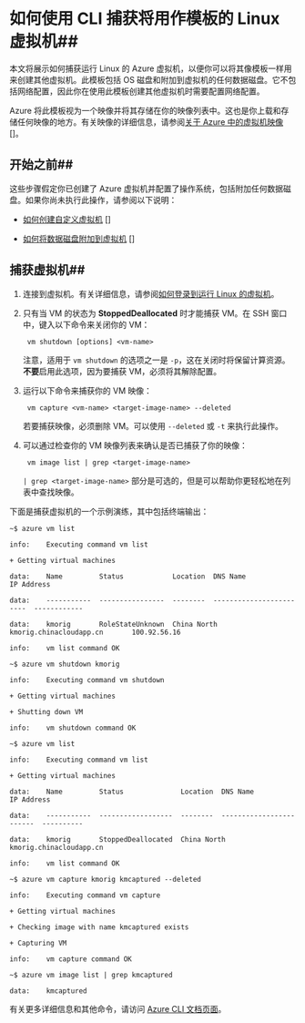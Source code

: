 <properties pageTitle="使用 CLI 捕获运行 Linux 的虚拟机的映像" description="了解如何捕获运行 Linux 的 Azure 虚拟机 (VM) 的映像。" services="virtual-machines" documentationCenter="" authors="karthmut" manager="madhana" editor="tysonn"/>
<tags ms.service="virtual-machines"
    ms.date="02/20/2015"
    wacn.date="04/15/2015"
    />


# 如何使用 CLI 捕获将用作模板的 Linux 虚拟机##



本文将展示如何捕获运行 Linux 的 Azure 虚拟机，以便你可以将其像模板一样用来创建其他虚拟机。此模板包括 OS 磁盘和附加到虚拟机的任何数据磁盘。它不包括网络配置，因此你在使用此模板创建其他虚拟机时需要配置网络配置。



Azure 将此模板视为一个映像并将其存储在你的映像列表中。这也是你上载和存储任何映像的地方。有关映像的详细信息，请参阅[关于 Azure 中的虚拟机映像] []。



## 开始之前##



这些步骤假定你已创建了 Azure 虚拟机并配置了操作系统，包括附加任何数据磁盘。如果你尚未执行此操作，请参阅以下说明：



- [如何创建自定义虚拟机] []

- [如何将数据磁盘附加到虚拟机] []



## 捕获虚拟机##



1. 连接到虚拟机。有关详细信息，请参阅[如何登录到运行 Linux 的虚拟机][]。



2. 只有当 VM 的状态为 **StoppedDeallocated** 时才能捕获 VM。在 SSH 窗口中，键入以下命令来关闭你的 VM：



        vm shutdown [options] <vm-name>



    注意，适用于  `vm shutdown` 的选项之一是 `-p`，这在关闭时将保留计算资源。**不要**启用此选项，因为要捕获 VM，必须将其解除配置。



3. 运行以下命令来捕获你的 VM 映像：



        vm capture <vm-name> <target-image-name> --deleted



    若要捕获映像，必须删除 VM。可以使用 `--deleted` 或 `-t` 来执行此操作。



4. 可以通过检查你的 VM 映像列表来确认是否已捕获了你的映像：



        vm image list | grep <target-image-name>



    `| grep <target-image-name>` 部分是可选的，但是可以帮助你更轻松地在列表中查找映像。



下面是捕获虚拟机的一个示例演练，其中包括终端输出：


    ~$ azure vm list

    info:    Executing command vm list

    + Getting virtual machines

    data:    Name         Status            Location  DNS Name                  IP Address

    data:    -----------  ----------------  --------  ------------------------  ------------

    data:    kmorig       RoleStateUnknown  China North   kmorig.chinacloudapp.cn       100.92.56.16

    info:    vm list command OK

    ~$ azure vm shutdown kmorig

    info:    Executing command vm shutdown

    + Getting virtual machines

    + Shutting down VM

    info:    vm shutdown command OK

    ~$ azure vm list

    info:    Executing command vm list

    + Getting virtual machines

    data:    Name         Status              Location  DNS Name                  IP Address

    data:    -----------  ------------------  --------  ------------------------  ----------

    data:    kmorig       StoppedDeallocated  China North   kmorig.chinacloudapp.cn

    info:    vm list command OK

    ~$ azure vm capture kmorig kmcaptured --deleted

    info:    Executing command vm capture

    + Getting virtual machines

    + Checking image with name kmcaptured exists

    + Capturing VM

    info:    vm capture command OK

    ~$ azure vm image list | grep kmcaptured

    data:    kmcaptured



有关更多详细信息和其他命令，请访问 [Azure CLI 文档页面][]。


[Azure CLI 文档页面]: /documentation/articles/virtual-machines-command-line-tools/

[如何登录到运行 Linux 的虚拟机]: /documentation/articles/virtual-machines-linux-how-to-log-on/

[关于 Azure 中的虚拟机映像]: http://msdn.microsoft.com/zh-cn/library/azure/dn790290.aspx

[如何创建自定义虚拟机]: /documentation/articles/virtual-machines-create-custom/

[如何将数据磁盘附加到虚拟机]: /documentation/articles/storage-windows-attach-disk/

<!--HONumber=50-->
